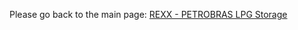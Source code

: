 Please go back to the main page: <a href="https://github.com/fermyno/mainframe/tree/main/COBOL/Cobol-technician-specialist">REXX - PETROBRAS LPG Storage</a>

